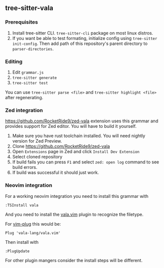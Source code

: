 ## tree-sitter-vala

### Prerequisites

1. Install tree-sitter CLI. `tree-sitter-cli` package on most linux distros.
2. If you want be able to test formating, initialize config using `tree-sitter init-config`. Then add path of this repository's parent directory to `parser-directories`.

### Editing

1. Edit `grammar.js`
2. `tree-sitter generate`
3. `tree-sitter test`

You can use `tree-sitter parse <file>` and `tree-sitter highlight <file>` after
regenerating.

### Zed integration

https://github.com/RocketRide9/zed-vala extension uses this grammar and provides support for Zed editor. You will have to build it yourself.
1. Make sure you have rust toolchain installed. You will need nightly version for Zed Preview.
2. Clone https://github.com/RocketRide9/zed-vala
3. Open `Extensions` page in Zed and click `Install Dev Extension`
4. Select cloned repository
5. If build fails you can press `F1` and select `zed: open log` command to see build errors.
6. If build was successful it should just work.

### Neovim integration

For a working neovim integration you need to install this grammar with

```
:TSInstall vala
```

And you need to install the [vala.vim](https://github.com/vala-lang/vala.vim) plugin to recognize the filetype.

For [vim-plug](https://github.com/junegunn/vim-plug) this would be:

```
Plug 'vala-lang/vala.vim'
```

Then install with

```
:PlugUpdate
```

For other plugin mangers consider the install steps will be different.
